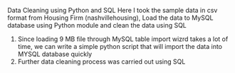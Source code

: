 
Data Cleaning using Python and SQL
Here I took the sample data in csv format from Housing Firm (nashvillehousing), Load the data to MySQL database using Python module and clean the data using SQL

1. Since loading 9 MB file through MySQL table import wizrd takes a lot of time, we can write a simple python script that will import the data into MYSQL database quickly
2. Further data cleaning process was carried out using SQL
